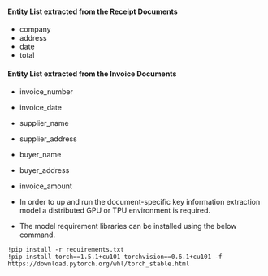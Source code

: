 #### Entity List extracted from the Receipt Documents
- company
- address
- date
- total

#### Entity List extracted from the Invoice Documents
- invoice_number
- invoice_date
- supplier_name
- supplier_address
- buyer_name
- buyer_address
- invoice_amount

- In order to up and run the document-specific key information extraction model a distributed GPU or TPU environment is required. 

- The model requirement libraries can be installed using the below command.

```
!pip install -r requirements.txt
!pip install torch==1.5.1+cu101 torchvision==0.6.1+cu101 -f https://download.pytorch.org/whl/torch_stable.html
```
